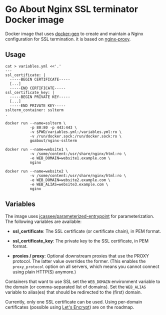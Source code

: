 Go About Nginx SSL terminator Docker image
==========================================

Docker image that uses [docker-gen](https://github.com/jwilder/docker-gen)
to create and maintain a Nginx configuration for SSL termination. it is based
on [nginx-proxy](https://github.com/jwilder/nginx-proxy).


## Usage

    cat > variables.yml <<'.'
    ---
    ssl_certificate: |
      -----BEGIN CERTIFICATE-----
      [...]
      -----END CERTIFICATE-----
    ssl_certificate_key: |
      -----BEGIN PRIVATE KEY-----
      [...]
      -----END PRIVATE KEY-----
    sslterm_container: sslterm
    .

    docker run --name=sslterm \
               -p 80:80 -p 443:443 \
               -v $PWD/variables.yml:/variables.yml:ro \
               -v /run/docker.sock:/run/docker.sock:ro \
               goabout/nginx-sslterm

    docker run --name=website1 \
               -v /some/content:/usr/share/nginx/html:ro \
               -e WEB_DOMAIN=website1.example.com \
               nginx

    docker run --name=website2 \
               -v /some/content:/usr/share/nginx/html:ro \
               -e WEB_DOMAIN=website2.example.com \
               -e WEB_ALIAS=website3.example.com \
               nginx


## Variables

The image uses
[jcassee/parameterized-entrypoint](https://github.com/jcassee/parameterized-entrypoint)
for parameterization. The following variables are available:

* **ssl_certificate**: The SSL certificate (or certificate chain), in PEM
                       format.
* **ssl_certificate_key**: The private key to the SSL certificate, in PEM
                           format.

* **proxies / proxy**: Optional downstream proxies that use the PROXY protocol.
                       The latter value overrides the former. (This enables the
                       `proxy_protocol` option on all servers, which means you
                       cannot connect using plain HTTP(S) anymore.)

Containers that want to use SSL set the `WEB_DOMAIN` environment variable to
the domain (or comma-separated list of domains). Set the `WEB_ALIAS` variable
to alias(es) that should be redirected to the (first) domain.

Currently, only one SSL certificate can be used. Using per-domain certificates
(possible using [Let's Encrypt](https://letsencrypt.org/)) are on the roadmap.
